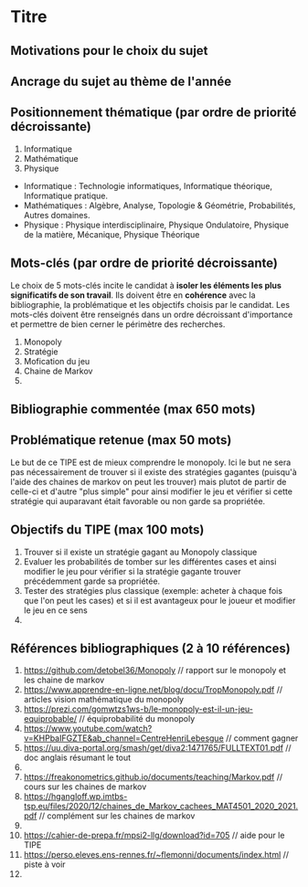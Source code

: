 # Titre

## Motivations pour le choix du sujet


## Ancrage du sujet au thème de l'année


## Positionnement thématique (par ordre de priorité décroissante)

1. Informatique 
2. Mathématique 
3. Physique 

- Informatique : Technologie informatiques, Informatique théorique, Informatique pratique.
- Mathématiques : Algèbre, Analyse, Topologie & Géométrie, Probabilités, Autres domaines.
- Physique : Physique interdisciplinaire, Physique Ondulatoire, Physique de la matière, Mécanique, Physique Théorique


## Mots-clés (par ordre de priorité décroissante)

Le choix de 5 mots-clés incite le candidat à **isoler les éléments les plus significatifs de son travail**. Ils doivent être en **cohérence** avec la bibliographie, la problématique et les objectifs choisis par le candidat. Les mots-clés doivent être renseignés dans un ordre décroissant d'importance et permettre de bien cerner le périmètre des recherches.

1. Monopoly
2. Stratégie
3. Mofication du jeu
4. Chaine de Markov
5.


## Bibliographie commentée (max 650 mots)



## Problématique retenue (max 50 mots)
Le but de ce TIPE est de mieux comprendre le monopoly. Ici le but ne sera pas nécessairement de trouver si il existe des stratégies gagantes (puisqu'à l'aide des chaines de markov on peut les trouver) mais plutot de partir de celle-ci et d'autre "plus simple" pour ainsi modifier le jeu et vérifier si cette stratégie qui auparavant était favorable ou non garde sa propriétée.

## Objectifs du TIPE (max 100 mots)

1. Trouver si il existe un stratégie gagant au Monopoly classique 
2. Evaluer les probabilités de tomber sur les différentes cases et ainsi modifier le jeu pour vérifier si la stratégie gagante trouver précédemment garde sa propriétée.
3. Tester des stratégies plus classique (exemple: acheter à chaque fois que l'on peut les cases) et si il est avantageux pour le joueur et modifier le jeu en ce sens 
4.


## Références bibliographiques (2 à 10 références)

1. https://github.com/detobel36/Monopoly // rapport sur le monopoly et les chaine de markov
2. https://www.apprendre-en-ligne.net/blog/docu/TropMonopoly.pdf // articles vision mathématique du monopoly
3. https://prezi.com/gomwtzs1ws-b/le-monopoly-est-il-un-jeu-equiprobable/ // équiprobabilité du monopoly
4. https://www.youtube.com/watch?v=KHPbaIFGZTE&ab_channel=CentreHenriLebesgue // comment gagner
5. https://uu.diva-portal.org/smash/get/diva2:1471765/FULLTEXT01.pdf // doc anglais résumant le tout
6. 
7. https://freakonometrics.github.io/documents/teaching/Markov.pdf // cours sur les chaines de markov
8. https://hgangloff.wp.imtbs-tsp.eu/files/2020/12/chaines_de_Markov_cachees_MAT4501_2020_2021.pdf // complément sur les chaines de markov
9. 
10. https://cahier-de-prepa.fr/mpsi2-llg/download?id=705 // aide pour le TIPE
11. https://perso.eleves.ens-rennes.fr/~flemonni/documents/index.html // piste à voir
12. 

